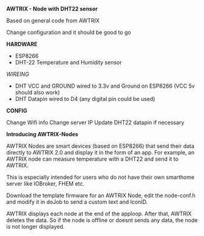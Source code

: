 **AWTRIX - Node with DHT22 sensor**

Based on general code from AWTRIX

Change configuration and it should be good to go


**HARDWARE**

- ESP8266
- DHT-22 Temperature and Humidity sensor


*WIREING*

- DHT VCC and GROUND wired to 3.3v and Ground on ESP8266 (VCC 5v should also work)
- DHT Datapin wired to D4 (any digital pin could be used)


**CONFIG**

Change Wifi info
Change server IP
Update DHT22 datapin if necessary



**Introducing AWTRIX-Nodes**

AWTRIX Nodes are smart devices (based on ESP8266) that send their data directly to AWTRIX 2.0 and display it in the form of an app. For example, an AWTRIX node can measure temperature  with a DHT22 and send it to AWTRIX.

This is especially intended for users who do not have their own smarthome server like IOBroker, FHEM etc.

Download the template firmware for an AWTRIX Node, edit the node-conf.h and modify it in doJob to send a custom text and IconID. 

AWTRIX displays each node at the end of the apploop. After that, AWTRIX deletes the data. So if the node is offline or doesnt sends any data, the node is not longer displayed.
